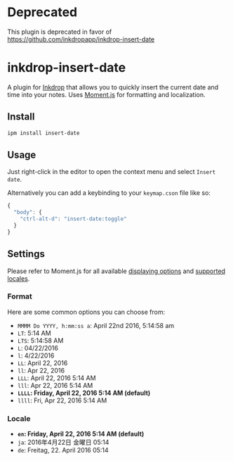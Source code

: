 # Deprecated

This plugin is deprecated in favor of https://github.com/inkdropapp/inkdrop-insert-date

# inkdrop-insert-date

A plugin for [Inkdrop](https://www.inkdrop.info/) that allows you to quickly insert the current date and time into your notes. Uses [Moment.js](https://momentjs.com/) for formatting and localization.

## Install

```sh
ipm install insert-date
```

## Usage

Just right-click in the editor to open the context menu and select `Insert date`.

Alternatively you can add a keybinding to your `keymap.cson` file like so:

```js
{
  "body": {
    "ctrl-alt-d": "insert-date:toggle"
  }
}
```


## Settings
Please refer to Moment.js for all available [displaying options](https://momentjs.com/docs/#/displaying/) and [supported locales](https://github.com/moment/moment/tree/2.22.1/locale).

### Format

Here are some common options you can choose from:

* `MMMM Do YYYY, h:mm:ss a`: April 22nd 2016, 5:14:58 am
* `LT`: 5:14 AM
* `LTS`: 5:14:58 AM
* `L`: 04/22/2016
* `l`: 4/22/2016
* `LL`: April 22, 2016
* `ll`: Apr 22, 2016
* `LLL`: April 22, 2016 5:14 AM
* `lll`: Apr 22, 2016 5:14 AM
* __`LLLL`: Friday, April 22, 2016 5:14 AM (default)__
* `llll`: Fri, Apr 22, 2016 5:14 AM


### Locale

* __`en`: Friday, April 22, 2016 5:14 AM (default)__
* `ja`: 2016年4月22日 金曜日 05:14
* `de`: Freitag, 22. April 2016 05:14
